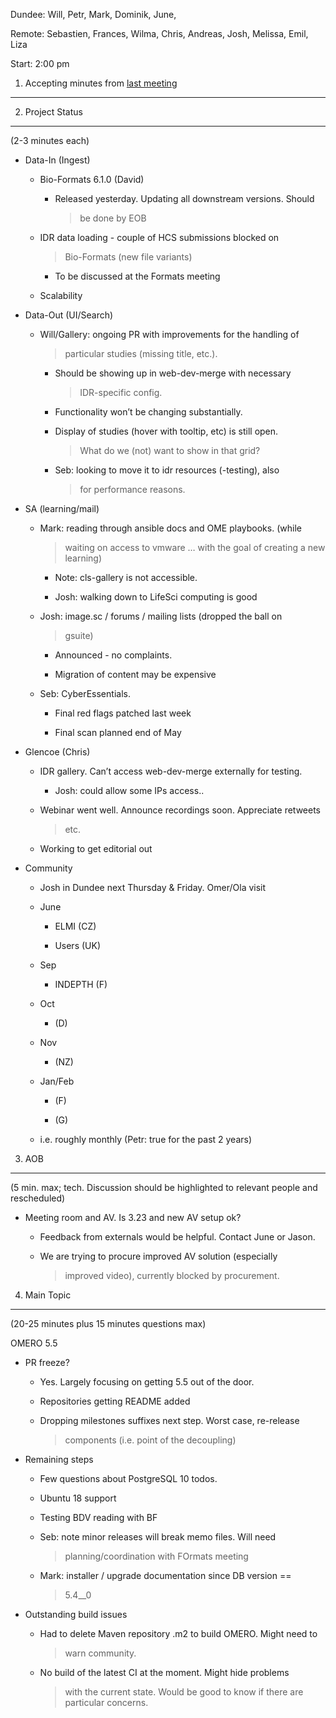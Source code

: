 Dundee: Will, Petr, Mark, Dominik, June,

Remote: Sebastien, Frances, Wilma, Chris, Andreas, Josh, Melissa, Emil,
Liza

Start: 2:00 pm

1. Accepting minutes from [<u>last meeting</u>](https://drive.google.com/open?id=1TndXeC3wQSZVEaB5ZGpEAaPRl1QAufSI)
-------------------------------------------------------------------------------------------------------------------

2. Project Status
-----------------

(2-3 minutes each)

-   Data-In (Ingest)

    -   Bio-Formats 6.1.0 (David)

        -   Released yesterday. Updating all downstream versions. Should
            > be done by EOB

    -   IDR data loading - couple of HCS submissions blocked on
        > Bio-Formats (new file variants)

        -   To be discussed at the Formats meeting

    -   Scalability

-   Data-Out (UI/Search)

    -   Will/Gallery: ongoing PR with improvements for the handling of
        > particular studies (missing title, etc.).

        -   Should be showing up in web-dev-merge with necessary
            > IDR-specific config.

        -   Functionality won’t be changing substantially.

        -   Display of studies (hover with tooltip, etc) is still open.
            > What do we (not) want to show in that grid?

        -   Seb: looking to move it to idr resources (-testing), also
            > for performance reasons.

-   SA (learning/mail)

    -   Mark: reading through ansible docs and OME playbooks. (while
        > waiting on access to vmware … with the goal of creating a new
        > learning)

        -   Note: cls-gallery is not accessible.

        -   Josh: walking down to LifeSci computing is good

    -   Josh: image.sc / forums / mailing lists (dropped the ball on
        > gsuite)

        -   Announced - no complaints.

        -   Migration of content may be expensive

    -   Seb: CyberEssentials.

        -   Final red flags patched last week

        -   Final scan planned end of May

-   Glencoe (Chris)

    -   IDR gallery. Can’t access web-dev-merge externally for testing.

        -   Josh: could allow some IPs access..

    -   Webinar went well. Announce recordings soon. Appreciate retweets
        > etc.

    -   Working to get editorial out

-   Community

    -   Josh in Dundee next Thursday & Friday. Omer/Ola visit

    -   June

        -   ELMI (CZ)

        -   Users (UK)

    -   Sep

        -   INDEPTH (F)

    -   Oct

        -   \(D\)

    -   Nov

        -   (NZ)

    -   Jan/Feb

        -   \(F\)

        -   \(G\)

    -   i.e. roughly monthly (Petr: true for the past 2 years)

3. AOB
------

(5 min. max; tech. Discussion should be highlighted to relevant people
and rescheduled)

-   Meeting room and AV. Is 3.23 and new AV setup ok?

    -   Feedback from externals would be helpful. Contact June or Jason.

    -   We are trying to procure improved AV solution (especially
        > improved video), currently blocked by procurement.

4. Main Topic
-------------

(20-25 minutes plus 15 minutes questions max)

OMERO 5.5

-   PR freeze?

    -   Yes. Largely focusing on getting 5.5 out of the door.

    -   Repositories getting README added

    -   Dropping milestones suffixes next step. Worst case, re-release
        > components (i.e. point of the decoupling)

-   Remaining steps

    -   Few questions about PostgreSQL 10 todos.

    -   Ubuntu 18 support

    -   Testing BDV reading with BF

    -   Seb: note minor releases will break memo files. Will need
        > planning/coordination with FOrmats meeting

    -   Mark: installer / upgrade documentation since DB version ==
        > 5.4\_\_0

-   Outstanding build issues

    -   Had to delete Maven repository .m2 to build OMERO. Might need to
        > warn community.

    -   No build of the latest CI at the moment. Might hide problems
        > with the current state. Would be good to know if there are
        > particular concerns.
